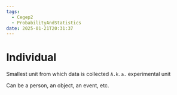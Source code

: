 ```yaml
---
tags:
  - Cegep2
  - ProbabilityAndStatistics
date: 2025-01-21T20:31:37
---
```


# Individual

Smallest unit from which data is collected
`A.k.a.` experimental unit

Can be a person, an object, an event, etc.